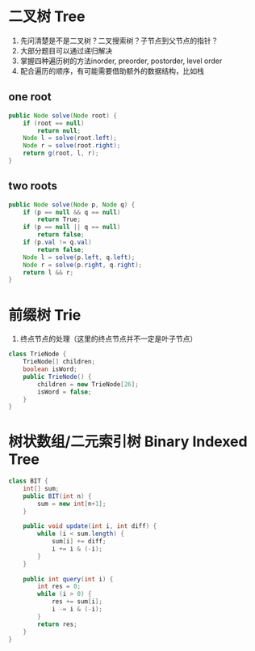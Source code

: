 # 二叉树 Tree
1.	先问清楚是不是二叉树？二叉搜索树？子节点到父节点的指针？  
2.	大部分题目可以通过递归解决  
3.	掌握四种遍历树的方法inorder, preorder, postorder, level order  
4.	配合遍历的顺序，有可能需要借助额外的数据结构，比如栈  

## one root
```java
public Node solve(Node root) {
	if (root == null) 
		return null;
	Node l = solve(root.left);
	Node r = solve(root.right);
	return g(root, l, r);
}
```

## two roots
```java
public Node solve(Node p, Node q) {
	if (p == null && q == null) 
		return True;
	if (p == null || q == null) 
		return false;
	if (p.val != q.val)
		return false;
	Node l = solve(p.left, q.left);
	Node r = solve(p.right, q.right);
	return l && r;
}
```


# 前缀树 Trie
1.	终点节点的处理（这里的终点节点并不一定是叶子节点）
```java
class TrieNode {  
    TrieNode[] children;  
    boolean isWord;  
    public TrieNode() {  
        children = new TrieNode[26];  
        isWord = false;  
    }  
}  
```

# 树状数组/二元索引树 Binary Indexed Tree
``` java
class BIT {
    int[] sum;
    public BIT(int n) {
        sum = new int[n+1];
    }
    
    public void update(int i, int diff) {
        while (i < sum.length) {
            sum[i] += diff;
            i += i & (-i);
        }
    }
    
    public int query(int i) {
        int res = 0;
        while (i > 0) {
            res += sum[i];
            i -= i & (-i);
        }
        return res;
    }
}
```

